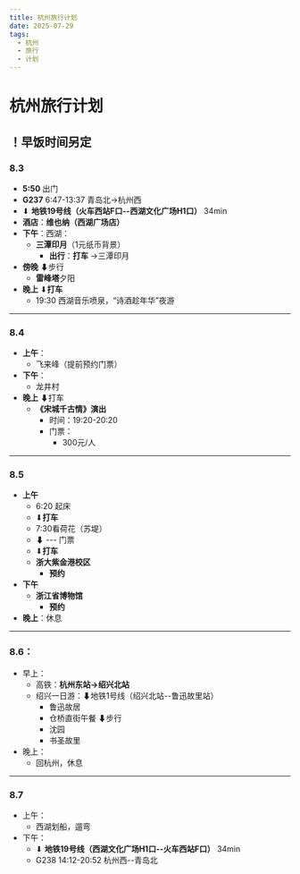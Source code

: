 ```yaml
---
title: 杭州旅行计划
date: 2025-07-29
tags:
  - 杭州
  - 旅行
  - 计划
---
```


# 杭州旅行计划

**！早饭时间另定**
---
### 8.3
- **5:50** 出门        
- **G237**  6:47-13:37   青岛北→杭州西
 - ⬇ **地铁19号线（火车西站F口--西湖文化广场H1口）** 34min
- **酒店**：**维也纳（西湖广场店）**
- **下午**：西湖：
  - **三潭印月**（1元纸币背景）
    - **出行**：**打车** ->三潭印月
- **傍晚**   ⬇步行
  - **雷峰塔**夕阳
- **晚上** ⬇**打车**
  - 19:30  西湖音乐喷泉，“诗酒趁年华”夜游
---
### 8.4
- **上午**：
  - 飞来峰（提前预约门票）
- **下午**：
  - 龙井村
- **晚上** ⬇打车
  - **《宋城千古情》演出** 
    - 时间：19:20-20:20
    - 门票：
      - 300元/人
---

### 8.5
- **上午**
  - 6:20 起床
  -   ⬇**打车**
  - 7:30看荷花（苏堤）
  - ⬇  ---  门票
  - ⬇**打车**
  - **浙大紫金港校区**
    - **预约**
- **下午**
  - **浙江省博物馆**
    - **预约**
- **晚上**：休息

---
### 8.6：
- 早上：
  - 高铁：**杭州东站->绍兴北站**
  - 绍兴一日游：⬇地铁1号线（绍兴北站--鲁迅故里站）
    - 鲁迅故居
    - 仓桥直街午餐  ⬇步行
    - 沈园
    - 书圣故里
- 晚上：
  - 回杭州，休息

---
### 8.7
- 上午：
  - 西湖划船，遛弯
- 下午：
  - ⬇ **地铁19号线（西湖文化广场H1口--火车西站F口）** 34min
  - G238 14:12-20:52 杭州西--青岛北